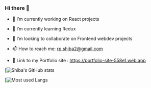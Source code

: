 ### Hi there 👋





- 🔭 I’m currently working on React projects
- 🌱 I’m currently learning Redux
- 👯 I’m looking to collaborate on Frontend webdev projects


- 📫 How to reach me: rp.shiba2@gmail.com
- 🗼 Link to my Portfolio site : https://portfolio-site-558e1.web.app



<!-- [![Shiba's GitHub stats](https://github-readme-stats.vercel.app/api?username=Shiba9999)](https://github.com/Shiba9999/github-readme-stats)

[![Most used Langs](https://github-readme-stats.vercel.app/api/top-langs/?username=Shiba9999)](https://github.com/Shiba9999/github-readme-stats) -->



[![Shiba's GitHub stats](https://github-readme-stats.vercel.app/api?username=Shiba9999&count_private=true&show_icons=true&theme=radical)

[![Most used Langs](https://github-readme-stats.vercel.app/api/top-langs/?username=Shiba9999&show_icons=true&theme=radical)






